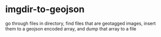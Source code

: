 imgdir-to-geojson
=================

go through files in directory, find files that are geotagged images, insert them to a geojson  encoded array, and dump that array to a file